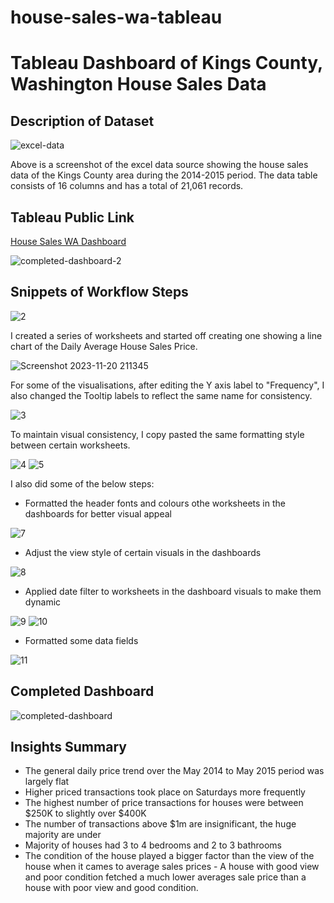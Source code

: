 # house-sales-wa-tableau

# Tableau Dashboard of Kings County, Washington House Sales Data

## Description of Dataset 

![excel-data](https://github.com/irvincodes/house-sales-wa-tableau/assets/119061206/efcf33b1-d3df-45fd-bd67-2f24881d6133)

Above is a screenshot of the excel data source showing the house sales data of the Kings County area during the 2014-2015 period. The data table consists of 16 columns and has a total of 21,061 records.

## Tableau Public Link

[ House Sales WA Dashboard ]("https://public.tableau.com/views/HouseSalesWA/HouseSales?:language=en-GB&publish=yes&:display_count=n&:origin=viz_share_link")

![completed-dashboard-2](https://github.com/irvincodes/house-sales-wa-tableau/assets/119061206/4406f916-6a02-4879-a19b-6e2ea7c3ca91)

## Snippets of Workflow Steps

![2](https://github.com/irvincodes/house-sales-wa-tableau/assets/119061206/c273a719-6a77-4d78-97a7-8662eec68afe)

I created a series of worksheets and started off creating one showing a line chart of the Daily Average House Sales Price.

![Screenshot 2023-11-20 211345](https://github.com/irvincodes/house-sales-wa-tableau/assets/119061206/4d79680c-f6a6-4535-b657-8bc73f204d56)

For some of the visualisations, after editing the Y axis label to "Frequency", I also changed the Tooltip labels to reflect the same name for consistency. 

![3](https://github.com/irvincodes/house-sales-wa-tableau/assets/119061206/1bacaf72-bd15-4514-9fb1-8d4b64448565)

To maintain visual consistency, I copy pasted the same formatting style between certain worksheets.

![4](https://github.com/irvincodes/house-sales-wa-tableau/assets/119061206/49d88204-ecce-4dfa-9278-39343a1dced7)
![5](https://github.com/irvincodes/house-sales-wa-tableau/assets/119061206/e14ee905-0989-458a-93d9-cb787f14e7a6)

I also did some of the below steps:

- Formatted the header fonts and colours othe worksheets in the dashboards for better visual appeal

![7](https://github.com/irvincodes/house-sales-wa-tableau/assets/119061206/18fd104d-a46a-4453-836e-e189f6d7316b)

- Adjust the view style of certain visuals in the dashboards

![8](https://github.com/irvincodes/house-sales-wa-tableau/assets/119061206/b7c14fc1-697c-4859-bfa4-72dd60037e55)

- Applied date filter to worksheets in the dashboard visuals to make them dynamic

![9](https://github.com/irvincodes/house-sales-wa-tableau/assets/119061206/9e51869c-43c1-42a8-8ad1-e3210e0aff41)
![10](https://github.com/irvincodes/house-sales-wa-tableau/assets/119061206/e571a46b-3af5-49de-8cd1-8fb8e5116288)

- Formatted some data fields

![11](https://github.com/irvincodes/house-sales-wa-tableau/assets/119061206/e83c876a-3092-4d87-9934-0b21a7a8f5e2)

## Completed Dashboard

![completed-dashboard](https://github.com/irvincodes/house-sales-wa-tableau/assets/119061206/bff32cec-5d4b-42da-8184-c72ba0d3480b)

## Insights Summary

- The general daily price trend over the May 2014 to May 2015 period was largely flat
- Higher priced transactions took place on Saturdays more frequently
- The highest number of price transactions for houses were between $250K to slightly over $400K
- The number of transactions above $1m are insignificant, the huge majority are under
- Majority of houses had 3 to 4 bedrooms and 2 to 3 bathrooms
- The condition of the house played a bigger factor than the view of the house when it cames to average sales prices - A house with good view and poor condition fetched a much lower averages sale price than a house with poor view and good condition. 







